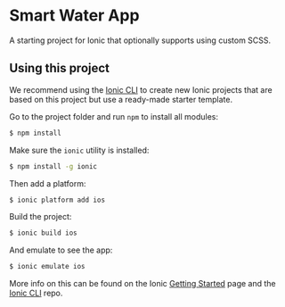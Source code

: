 Smart Water App
=====================

A starting project for Ionic that optionally supports using custom SCSS.

## Using this project

We recommend using the [Ionic CLI](https://github.com/driftyco/ionic-cli) to create new Ionic projects that are based on this project but use a ready-made starter template.

Go to the project folder and run `npm` to install all modules:

```bash
$ npm install
```

Make sure the `ionic` utility is installed:

```bash
$ npm install -g ionic
```

Then add a platform:

```bash
$ ionic platform add ios
```

Build the project:

```bash
$ ionic build ios
```
And emulate to see the app:

```bash
$ ionic emulate ios
```

More info on this can be found on the Ionic [Getting Started](http://ionicframework.com/getting-started) page and the [Ionic CLI](https://github.com/driftyco/ionic-cli) repo.
